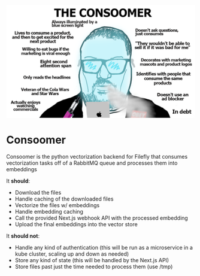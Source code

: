 ![img.png](img.png)

# Consoomer

Consoomer is the python vectorization backend for Filefly that consumes vectorization tasks off of a RabbitMQ queue and processes them into embeddings

It **should**:

- Download the files
- Handle caching of the downloaded files
- Vectorize the files w/ embeddings
- Handle embedding caching
- Call the provided Next.js webhook API with the processed embedding
- Upload the final embeddings into the vector store

It **should not**:

- Handle any kind of authentication (this will be run as a microservice in a kube cluster, scaling up and down as needed)
- Store any kind of state (this will be handled by the Next.js API)
- Store files past just the time needed to process them (use /tmp)
